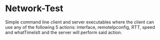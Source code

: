 # Network-Test
Simple command line client and server executables where the client can use any of the following 5 actions: interface, remoteIpconfig, RTT, speed and whatTimeIsIt and the server will perform said action.

